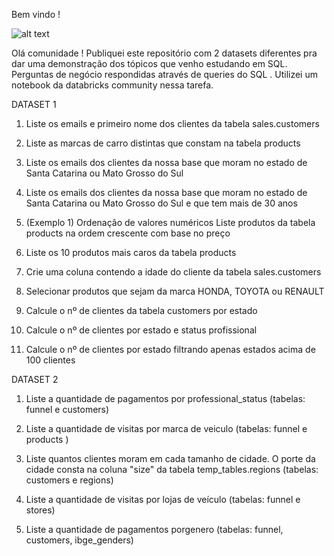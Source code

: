 
Bem vindo !



![alt text](https://sp-ao.shortpixel.ai/client/to_webp,q_lossless,ret_img,w_680/https://www.gallerysystems.com/wp-content/uploads/SQL-server.jpg)


Olá comunidade !
Publiquei este repositório com 2 datasets diferentes pra dar uma demonstração dos tópicos que venho estudando em SQL.
Perguntas de negócio respondidas através de queries do SQL . 
Utilizei um notebook da databricks community nessa tarefa.

DATASET 1


01) Liste os emails e primeiro nome dos clientes da tabela sales.customers

02) Liste as marcas de carro distintas que constam na tabela products

03) Liste os emails dos clientes da nossa base que moram no estado de Santa Catarina ou Mato Grosso do Sul

04) Liste os emails dos clientes da nossa base que moram no estado de Santa Catarina  ou Mato Grosso do Sul e que tem mais de 30 anos

05) (Exemplo 1) Ordenação de valores numéricos  Liste produtos da tabela products na ordem crescente com base no preço

06) Liste os 10 produtos mais caros da tabela products

07) Crie uma coluna contendo a idade do cliente da tabela sales.customers

08) Selecionar produtos que sejam da marca HONDA, TOYOTA ou RENAULT

09) Calcule o nº de clientes da tabela customers por estado

10) Calcule o nº de clientes por estado e status profissional

11) Calcule o nº de clientes por estado filtrando apenas estados acima de 100 clientes


DATASET 2

01) Liste a quantidade de pagamentos por professional_status (tabelas: funnel e customers)

02) Liste a quantidade de visitas por marca de veiculo (tabelas: funnel e products )

03) Liste quantos clientes moram em cada tamanho de cidade. O porte da cidade consta na coluna "size" da tabela temp_tables.regions (tabelas: customers e regions)

04) Liste a quantidade de visitas por lojas de veículo (tabelas: funnel e stores)

05) Liste a quantidade de pagamentos porgenero (tabelas: funnel, customers, ibge_genders)
